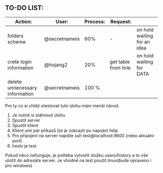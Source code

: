 ## TO-DO LIST:

Action:|User:|Process:|Request:|<br />
---|---|---|---|---    
folders scheme                    | @secretnameis       | 60% | -| on hold  waiting for an idea
crete login information           | @hojang2            | 20% | get table from hrle| on hold  waiting for DATA  
delete unnecessary information    | @secretnameis       | 100 % |


Pro ty co si chtějí otestovat tuto úlohu mám menší návod.
1. Je nutné si stáhnout úlohu
2. Spustit server  
3. Spustit klient
4. Klient umí pár příkazů lze je zobrazit po napsání help
5. Pro připojení na server napište ssh test@localhost:9600  (nebo aktuální port)
6. heslo je test

Pokud něco nefunguje, je potřeba vytvořit složku users/history   a to vše uložit do adresáře server. 
Je vhodné na test použít linux(bude opraveno i pro windows)
